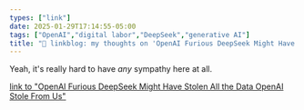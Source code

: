 ```yaml
---
types: ["link"]
date: 2025-01-29T17:14:55-05:00
tags: ["OpenAI","digital labor","DeepSeek","generative AI"]
title: "🔗 linkblog: my thoughts on 'OpenAI Furious DeepSeek Might Have Stolen All the Data OpenAI Stole From Us'"
---
```

Yeah, it's really hard to have *any* sympathy here at all.

[link to "OpenAI Furious DeepSeek Might Have Stolen All the Data OpenAI Stole From Us"](https://www.404media.co/openai-furious-deepseek-might-have-stolen-all-the-data-openai-stole-from-us/)
